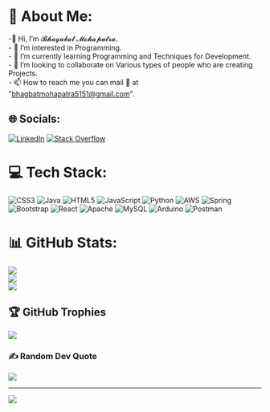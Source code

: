 # 💫 About Me:
-👋 Hi, I’m 𝓑𝓱𝓪𝓰𝓪𝓫𝓪𝓽 𝓜𝓸𝓱𝓪𝓹𝓪𝓽𝓻𝓪.<br>- 👀 I’m interested in Programming.<br>- 🌱 I’m currently learning Programming and Techniques for Development.<br>- 💞️ I’m looking to collaborate on Various types of people who are creating Projects.<br>- 📫 How to reach me you can mail 📩 at "bhagbatmohapatra5151@gmail.com".<br>


## 🌐 Socials:
[![LinkedIn](https://img.shields.io/badge/LinkedIn-%230077B5.svg?logo=linkedin&logoColor=white)](https://linkedin.com/in/bhagabatssm ) [![Stack Overflow](https://img.shields.io/badge/-Stackoverflow-FE7A16?logo=stack-overflow&logoColor=white)](https://stackoverflow.com/users/19494309) 

# 💻 Tech Stack:
![CSS3](https://img.shields.io/badge/css3-%231572B6.svg?style=flat&logo=css3&logoColor=white) ![Java](https://img.shields.io/badge/java-%23ED8B00.svg?style=flat&logo=java&logoColor=white) ![HTML5](https://img.shields.io/badge/html5-%23E34F26.svg?style=flat&logo=html5&logoColor=white) ![JavaScript](https://img.shields.io/badge/javascript-%23323330.svg?style=flat&logo=javascript&logoColor=%23F7DF1E) ![Python](https://img.shields.io/badge/python-3670A0?style=flat&logo=python&logoColor=ffdd54) ![AWS](https://img.shields.io/badge/AWS-%23FF9900.svg?style=flat&logo=amazon-aws&logoColor=white) ![Spring](https://img.shields.io/badge/spring-%236DB33F.svg?style=flat&logo=spring&logoColor=white) ![Bootstrap](https://img.shields.io/badge/bootstrap-%23563D7C.svg?style=flat&logo=bootstrap&logoColor=white) ![React](https://img.shields.io/badge/react-%2320232a.svg?style=flat&logo=react&logoColor=%2361DAFB) ![Apache](https://img.shields.io/badge/apache-%23D42029.svg?style=flat&logo=apache&logoColor=white) ![MySQL](https://img.shields.io/badge/mysql-%2300f.svg?style=flat&logo=mysql&logoColor=white) ![Arduino](https://img.shields.io/badge/-Arduino-00979D?style=flat&logo=Arduino&logoColor=white) ![Postman](https://img.shields.io/badge/Postman-FF6C37?style=flat&logo=postman&logoColor=white)
# 📊 GitHub Stats:
![](https://github-readme-stats.vercel.app/api?username=LearnerBhagbat&theme=blue-green&hide_border=true&include_all_commits=false&count_private=false)<br/>
![](https://github-readme-streak-stats.herokuapp.com/?user=LearnerBhagbat&theme=blue-green&hide_border=true)<br/>
![](https://github-readme-stats.vercel.app/api/top-langs/?username=LearnerBhagbat&theme=blue-green&hide_border=true&include_all_commits=false&count_private=false&layout=compact)

## 🏆 GitHub Trophies
![](https://github-profile-trophy.vercel.app/?username=LearnerBhagbat&theme=radical&no-frame=true&no-bg=true&margin-w=4)

### ✍️ Random Dev Quote
![](https://quotes-github-readme.vercel.app/api?type=horizontal&theme=tokyonight)

---
[![](https://visitcount.itsvg.in/api?id=LearnerBhagbat&icon=0&color=0)](https://visitcount.itsvg.in)

<!-- Proudly created with GPRM ( https://gprm.itsvg.in ) -->
